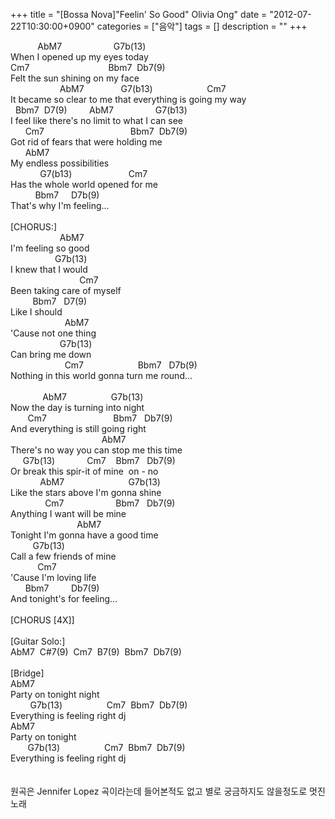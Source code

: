 +++
title = "[Bossa Nova]\"Feelin' So Good\" Olivia Ong"
date = "2012-07-22T10:30:00+0900"
categories = ["음악"]
tags = []
description = ""
+++
<span class="copyright_entry" style="display:block;" title="[Bossa Nova]&quot;Feelin' So Good&quot; Olivia Ong@@**@@http://shed.egloos.com/3864043"></span>
<div>
 &nbsp; &nbsp; &nbsp; &nbsp; &nbsp; &nbsp;AbM7 &nbsp; &nbsp; &nbsp; &nbsp; &nbsp; &nbsp; &nbsp; &nbsp; &nbsp; &nbsp; G7b(13)
</div>When I opened up my eyes today
<div>
 Cm7 &nbsp; &nbsp; &nbsp; &nbsp; &nbsp; &nbsp; &nbsp; &nbsp; &nbsp; &nbsp; &nbsp; &nbsp; &nbsp; &nbsp; &nbsp; &nbsp;Bbm7 &nbsp;Db7(9)
 <br>Felt the sun shining on my face
</div>
<div>
 &nbsp; &nbsp; &nbsp; &nbsp; &nbsp; &nbsp; &nbsp; &nbsp; &nbsp; &nbsp; AbM7 &nbsp; &nbsp; &nbsp; &nbsp; &nbsp; &nbsp; &nbsp; G7(b13) &nbsp; &nbsp; &nbsp; &nbsp; &nbsp; &nbsp; &nbsp; &nbsp; &nbsp; &nbsp; &nbsp;Cm7
 <br>It became so clear to me that everything is going my way
</div>
<div>
 &nbsp;&nbsp;Bbm7 &nbsp;D7(9)&nbsp; &nbsp; &nbsp; &nbsp; &nbsp;AbM7 &nbsp; &nbsp; &nbsp; &nbsp; &nbsp; &nbsp; &nbsp; &nbsp; G7(b13)
 <br>I feel like there's no limit to what I can see
</div>
<div>
 &nbsp; &nbsp; &nbsp; Cm7 &nbsp; &nbsp; &nbsp; &nbsp; &nbsp; &nbsp; &nbsp; &nbsp; &nbsp; &nbsp; &nbsp; &nbsp; &nbsp; &nbsp; &nbsp; &nbsp; &nbsp;&nbsp;Bbm7 &nbsp;Db7(9)&nbsp;
 <br>Got rid of fears that were holding me
</div>
<div>
 &nbsp; &nbsp; &nbsp; AbM7 &nbsp; &nbsp;
 <br>My endless possibilities &nbsp; &nbsp; &nbsp; &nbsp; &nbsp; &nbsp; &nbsp; &nbsp; &nbsp;
 <br>&nbsp; &nbsp; &nbsp; &nbsp; &nbsp; &nbsp; G7(b13) &nbsp; &nbsp; &nbsp; &nbsp; &nbsp; &nbsp; &nbsp; &nbsp; &nbsp; &nbsp; &nbsp; Cm7
</div>
<div>
 Has the whole world opened for me
</div>
<div>
 &nbsp; &nbsp; &nbsp; &nbsp; &nbsp; Bbm7 &nbsp; &nbsp; D7b(9)&nbsp;&nbsp;
 <br>That's why I'm feeling...
 <br>
 <br>[CHORUS:]
</div>
<div>
 &nbsp; &nbsp; &nbsp; &nbsp; &nbsp; &nbsp; &nbsp; &nbsp; &nbsp; &nbsp;&nbsp;AbM7 &nbsp; &nbsp;
 <br>I'm feeling so good
</div>
<div>
 &nbsp; &nbsp; &nbsp; &nbsp; &nbsp; &nbsp; &nbsp; &nbsp; &nbsp; G7b(13)&nbsp;&nbsp;
 <br>I knew that I would
</div>
<div>
 &nbsp; &nbsp; &nbsp; &nbsp; &nbsp; &nbsp; &nbsp; &nbsp; &nbsp; &nbsp; &nbsp; &nbsp; &nbsp; &nbsp; Cm7
 <br>Been taking care of myself
</div>
<div>
 &nbsp; &nbsp; &nbsp; &nbsp; &nbsp;Bbm7 &nbsp; D7(9)
 <br>Like I should
</div>
<div>
 &nbsp; &nbsp; &nbsp; &nbsp; &nbsp; &nbsp; &nbsp; &nbsp; &nbsp; &nbsp; &nbsp;&nbsp;AbM7 &nbsp; &nbsp;&nbsp;
 <br>'Cause not one thing
</div>
<div>
 &nbsp; &nbsp; &nbsp; &nbsp; &nbsp; &nbsp; &nbsp; &nbsp; &nbsp; &nbsp;&nbsp;G7b(13)&nbsp;&nbsp;&nbsp;
 <br>Can bring me down
</div>
<div>
 &nbsp; &nbsp; &nbsp; &nbsp; &nbsp; &nbsp; &nbsp; &nbsp; &nbsp; &nbsp; &nbsp; Cm7 &nbsp; &nbsp; &nbsp; &nbsp; &nbsp; &nbsp; &nbsp; &nbsp; &nbsp; &nbsp; &nbsp;Bbm7 &nbsp; D7b(9)&nbsp;
 <br>Nothing in this world gonna turn me round...
</div>
<div>
 <br>&nbsp; &nbsp; &nbsp; &nbsp; &nbsp; &nbsp; &nbsp;AbM7 &nbsp; &nbsp;&nbsp;&nbsp; &nbsp; &nbsp; &nbsp; &nbsp; &nbsp;&nbsp;&nbsp;G7b(13)&nbsp;&nbsp;&nbsp;
 <br>Now the day is turning into night
</div>
<div>
 &nbsp; &nbsp; &nbsp; &nbsp;Cm7 &nbsp; &nbsp; &nbsp; &nbsp; &nbsp; &nbsp; &nbsp; &nbsp; &nbsp; &nbsp; &nbsp; &nbsp; &nbsp; Bbm7 &nbsp; Db7(9)&nbsp;
 <br>And everything is still going right
</div>
<div>
 &nbsp; &nbsp; &nbsp; &nbsp; &nbsp; &nbsp; &nbsp; &nbsp; &nbsp;&nbsp; &nbsp; &nbsp; &nbsp; &nbsp; &nbsp; &nbsp; &nbsp; &nbsp; &nbsp;&nbsp;AbM7 &nbsp; &nbsp;&nbsp;&nbsp; &nbsp; &nbsp; &nbsp; &nbsp; &nbsp; &nbsp; &nbsp; &nbsp; &nbsp; &nbsp;&nbsp;&nbsp;
 <br>There's no way you can stop me this time
</div>
<div>
 &nbsp; &nbsp; &nbsp;G7b(13)&nbsp;&nbsp;&nbsp;&nbsp; &nbsp; &nbsp; &nbsp; &nbsp;&nbsp;Cm7 &nbsp; &nbsp;Bbm7 &nbsp; Db7(9)&nbsp;&nbsp;
</div>
<div>
 Or break this spir-it of mine &nbsp;on - no
</div>
<div>
 &nbsp; &nbsp; &nbsp; &nbsp; &nbsp; &nbsp;&nbsp;AbM7&nbsp;&nbsp;&nbsp; &nbsp; &nbsp; &nbsp; &nbsp; &nbsp; &nbsp; &nbsp; &nbsp; &nbsp; &nbsp; &nbsp;&nbsp;G7b(13) &nbsp;&nbsp;&nbsp; &nbsp; &nbsp; &nbsp; &nbsp;&nbsp;
</div>
<div>
 Like the stars above I'm gonna shine
</div>
<div>
 &nbsp; &nbsp; &nbsp; &nbsp; &nbsp; &nbsp; &nbsp;&nbsp;Cm7 &nbsp; &nbsp; &nbsp; &nbsp; &nbsp; &nbsp; &nbsp; &nbsp; &nbsp; &nbsp; Bbm7 &nbsp; Db7(9)&nbsp;&nbsp;
 <br>Anything I want will be mine
</div>
<div>
 &nbsp; &nbsp; &nbsp; &nbsp; &nbsp; &nbsp; &nbsp; &nbsp; &nbsp; &nbsp; &nbsp; &nbsp; &nbsp; &nbsp;AbM7
 <br>Tonight I'm gonna have a good time
</div>
<div>
 &nbsp; &nbsp; &nbsp; &nbsp; &nbsp;G7b(13)&nbsp;&nbsp;&nbsp;&nbsp; &nbsp; &nbsp; &nbsp; &nbsp;&nbsp;&nbsp;
 <br>Call a few friends of mine
</div>
<div>
 &nbsp; &nbsp; &nbsp; &nbsp; &nbsp; &nbsp;Cm7 &nbsp; &nbsp;
 <br>'Cause I'm loving life
</div>
<div>
 &nbsp; &nbsp; &nbsp;&nbsp;Bbm7 &nbsp; &nbsp; &nbsp; &nbsp; Db7(9)&nbsp;&nbsp;&nbsp;&nbsp;&nbsp;
 <br>And tonight's for feeling...
 <br>
 <br>[CHORUS [4X]]
 <div>
  <br>
 </div>
 <div>
  <div>
   [Guitar Solo:]
  </div>
  <div>
   AbM7 &nbsp;C#7(9) &nbsp;Cm7 &nbsp;B7(9) &nbsp;Bbm7 &nbsp;Db7(9)
  </div>
  <br class="Apple-interchange-newline">
 </div>
 <div>
  [Bridge]
 </div>
 <div>
  AbM7
  <br>Party on tonight night
 </div>
 <div>
  &nbsp; &nbsp; &nbsp; &nbsp; G7b(13)&nbsp; &nbsp; &nbsp; &nbsp; &nbsp; &nbsp; &nbsp; &nbsp; &nbsp;&nbsp;Cm7 &nbsp;Bbm7 &nbsp;Db7(9)&nbsp;
  <br>Everything is feeling right dj
 </div>
 <div>
  AbM7&nbsp;
  <br>Party on tonight
 </div>
 <div>
  &nbsp; &nbsp; &nbsp; &nbsp;G7b(13)&nbsp;&nbsp; &nbsp; &nbsp; &nbsp; &nbsp; &nbsp; &nbsp; &nbsp; &nbsp;Cm7 &nbsp;Bbm7 &nbsp;Db7(9)&nbsp;&nbsp;
  <br>Everything is feeling right&nbsp;dj
 </div>
 <div>
  <br>
 </div>
 <div>
  <br>
 </div>
 <div>
  원곡은&nbsp;Jennifer Lopez 곡이라는데 들어본적도 없고 별로 궁금하지도 않을정도로 멋진 노래
 </div>
</div> 
<!--
       <rdf:RDF xmlns:rdf="http://www.w3.org/1999/02/22-rdf-syntax-ns#"
		    xmlns:dc="http://purl.org/dc/elements/1.1/"
		    xmlns:trackback="http://madskills.com/public/xml/rss/module/trackback/">
       <rdf:Description
	        rdf:about="http://shed.egloos.com/3864043"
	        dc:identifier="http://shed.egloos.com/3864043"
	        dc:title="[Bossa Nova]&quot;Feelin' So Good&quot; Olivia Ong"
	        trackback:ping="http://shed.egloos.com/tb/3864043"/>
       </rdf:RDF>
       -->

<ul></ul>